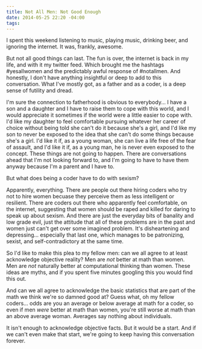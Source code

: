 ```yaml
---
title: Not All Men: Not Good Enough
date: 2014-05-25 22:20 -04:00
tags:
---
```


I spent this weekend listening to music, playing music, drinking beer, and ignoring the internet. It was, frankly, awesome.

But not all good things can last. The fun is over, the internet is back in my life, and with it my twitter feed. Which brought me the hashtags #yesallwomen and the predictably awful response of #notallmen. And honestly, I don't have anything insightful or deep to add to this conversation. What I've mostly got, as a father and as a coder, is a deep sense of futility and dread.

I'm sure the connection to fatherhood is obvious to everybody... I have a son and a daughter and I have to raise them to cope with this world, and I would appreciate it sometimes if the world were a little easier to cope with. I'd like my daughter to feel comfortable pursuing whatever her career of choice without being told she can't do it because she's a girl, and I'd like my son to never be exposed to the idea that she can't do some things because she's a girl. I'd like it if, as a young woman, she can live a life free of the fear of assault, and I'd like it if, as a young man, he is never even exposed to the concept. These things are not going to happen. There are conversations ahead that I'm not looking forward to, and I'm going to have to have them anyway because I'm a parent and I have to.

But what does being a coder have to do with sexism? 

Apparently, everything. There are people out there hiring coders who try not to hire women becuase they perceive them as less intelligent or resilient. There are coders out there who apparently feel comfortable, on the internet, suggesting that women should be raped and killed for daring to speak up about sexism. And there are just the everyday bits of banality and low grade evil, just the attitude that all of these problems are in the past and women just can't get over some imagined problem. It's disheartening and depressing... especially that last one, which manages to be patronizing, sexist, and self-contradictory at the same time.

So I'd like to make this plea to my fellow men: can we all agree to at least acknowledge objective reality? Men are *not* better at math than women. Men are *not* naturally better at computational thinking than women. These ideas are myths, and if you spent five minutes googling this you would find this out. 

And can we all agree to acknowledge the basic statistics that are part of the math we think we're so damned good at? Guess what, oh my fellow coders... odds are you an average or below average at math for a coder, so even if men *were* better at math than women, you're still worse at math than an above average woman. Averages say nothing about individuals. 

It isn't enough to acknowledge objective facts. But it would be a start. And if we can't even make that start, we're going to keep having this conversation forever.
